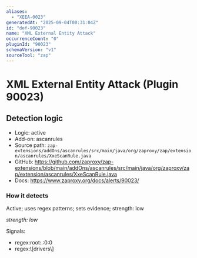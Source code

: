 ```yaml
---
aliases:
  - "XEEA-0023"
generatedAt: "2025-09-04T00:31:04Z"
id: "def-90023"
name: "XML External Entity Attack"
occurrenceCount: "0"
pluginId: "90023"
schemaVersion: "v1"
sourceTool: "zap"
---
```


# XML External Entity Attack (Plugin 90023)

## Detection logic

- Logic: active
- Add-on: ascanrules
- Source path: `zap-extensions/addOns/ascanrules/src/main/java/org/zaproxy/zap/extension/ascanrules/XxeScanRule.java`
- GitHub: https://github.com/zaproxy/zap-extensions/blob/main/addOns/ascanrules/src/main/java/org/zaproxy/zap/extension/ascanrules/XxeScanRule.java
- Docs: https://www.zaproxy.org/docs/alerts/90023/

### How it detects

Active; uses regex patterns; sets evidence; strength: low

_strength: low_

Signals:
- regex:root:.:0:0
- regex:\\[drivers\\]


